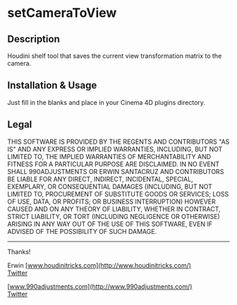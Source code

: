 setCameraToView
=================

Description
-----------

Houdini shelf tool that saves the current view transformation matrix to the camera.

Installation & Usage
--------------------

Just fill in the blanks and place in your Cinema 4D plugins directory.

Legal
-----

THIS SOFTWARE IS PROVIDED BY THE REGENTS AND CONTRIBUTORS "AS IS" AND ANY
EXPRESS OR IMPLIED WARRANTIES, INCLUDING, BUT NOT LIMITED TO, THE IMPLIED
WARRANTIES OF MERCHANTABILITY AND FITNESS FOR A PARTICULAR PURPOSE ARE
DISCLAIMED. IN NO EVENT SHALL 990ADJUSTMENTS OR ERWIN SANTACRUZ AND CONTRIBUTORS
BE LIABLE FOR ANY DIRECT, INDIRECT, INCIDENTAL, SPECIAL, EXEMPLARY, OR CONSEQUENTIAL
DAMAGES (INCLUDING, BUT NOT LIMITED TO, PROCUREMENT OF SUBSTITUTE GOODS OR SERVICES;
LOSS OF USE, DATA, OR PROFITS; OR BUSINESS INTERRUPTION) HOWEVER CAUSED AND
ON ANY THEORY OF LIABILITY, WHETHER IN CONTRACT, STRICT LIABILITY, OR TORT
(INCLUDING NEGLIGENCE OR OTHERWISE) ARISING IN ANY WAY OUT OF THE USE OF THIS
SOFTWARE, EVEN IF ADVISED OF THE POSSIBILITY OF SUCH DAMAGE.

------------

Thanks!

Erwin
[www.houdinitricks.com](http://www.houdinitricks.com/)  
[Twitter](http://www.twitter.com/houdinitricks/)

[www.990adjustments.com](http://www.990adjustments.com/)  
[Twitter](http://www.twitter.com/990adjustments/)